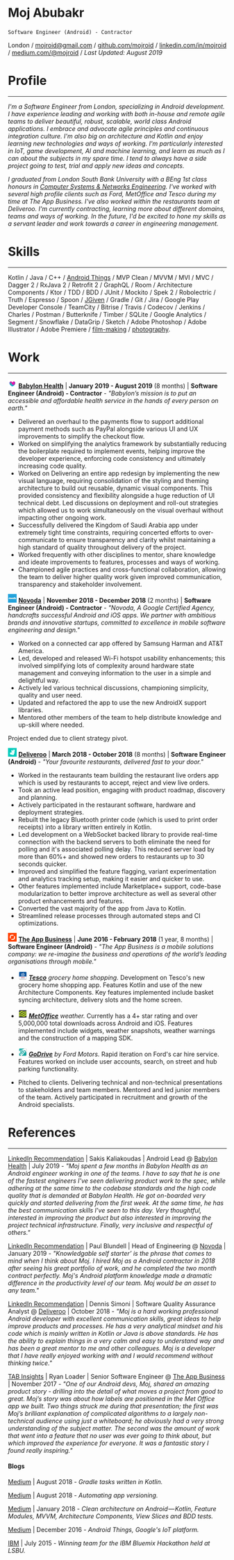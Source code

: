 # Moj Abubakr

    Software Engineer (Android) - Contractor

London / [mojroid@gmail.com](mailto:mojroid@gmail.com) / [github.com/mojroid](https://github.com/MojRoid) / [linkedin.com/in/mojroid](https://www.linkedin.com/in/mojroid) / [medium.com/@mojroid](https://medium.com/@mojroid) / *Last Updated: August 2019*

# Profile #
---

*I'm a Software Engineer from London, specializing in Android development. I have experience leading and working with both in-house and remote agile teams to deliver beautiful, robust, scalable, world class Android applications. I embrace and advocate agile principles and continuous integration culture. I'm also big on architecture and Kotlin and enjoy learning new technologies and ways of working. I'm particularly interested in IoT, game development, AI and machine learning, and learn as much as I can about the subjects in my spare time. I tend to always have a side project going to test, trial and apply new ideas and concepts.*

*I graduated from London South Bank University with a BEng 1st class honours in [Computer Systems & Networks Engineering](https://www.lsbu.ac.uk/courses/course-finder/computer-systems-networks-beng-hons). I've worked with several high profile clients such as Ford, MetOffice and Tesco during my time at The App Business. I've also worked within the restaurants team at Deliveroo. I'm currently contracting, learning more about different domains, teams and ways of working. In the future, I'd be excited to hone my skills as a servant leader and work towards a career in engineering management.*

# Skills #
---

Kotlin / Java / C++ / [Android Things](https://medium.com/@mojroid/the-quick-and-simple-guide-to-android-things-6592636e772f) / MVP Clean / MVVM / MVI / MVC / Dagger 2 / RxJava 2 / Retrofit 2 / GraphQL / Room / Architecture Components / Ktor / TDD / BDD  / JUnit / Mockito / Spek 2 / Robolectric / Truth / Espresso / Spoon / [JGiven](https://medium.com/@mojroid/quick-and-simple-overview-to-ui-automation-on-android-a4d5398482e4) / Gradle / Git / Jira / Google Play Developer Console / TeamCity / Bitrise / Travis /  Codecov / Jenkins / Charles / Postman / Butterknife / Timber / SQLite / Google Analytics / Segment / Snowflake / DataGrip / Sketch / Adobe Photoshop / Adobe Illustrator / Adobe Premiere / [film-making](https://www.youtube.com/watch?v=dLm-860kFT8) / [photography](http://moj-a.tumblr.com/).

# Work #
---

[![Babylon Health](./icon/babylon.png)](https://www.babylonhealth.com/) [**Babylon Health**](https://www.babylonhealth.com/) | **January 2019 - August 2019** (8 months) | **Software Engineer (Android) - Contractor** - *"Babylon’s mission is to put an accessible and affordable health service in the hands of every person on earth."*

- Delivered an overhaul to the payments flow to support additional payment methods such as PayPal alongside various UI and UX improvements to simplify the checkout flow.
- Worked on simplifying the analytics framework by substantially reducing the boilerplate required to implement events, helping improve the developer experience, enforcing code consistency and ultimately increasing code quality.
- Worked on Delivering an entire app redesign by implementing the new visual language, requiring consolidation of the styling and theming architecture to build out reusable, dynamic visual components. This provided consistency and flexibility alongside a huge reduction of UI technical debt. Led discussions on deployment and roll-out strategies which allowed us to work simultaneously on the visual overhaul without impacting other ongoing work.
- Successfully delivered the Kingdom of Saudi Arabia app under extremely tight time constraints, requiring concerted efforts to over-communicate to ensure transparency and clarity whilst maintaining a high standard of quality throughout delivery of the project.
- Worked frequently with other disciplines to mentor, share knowledge and ideate improvements to features, processes and ways of working.
- Championed agile practices and cross-functional collaboration, allowing the team to deliver higher quality work given improved communication, transparency and stakeholder involvement.

[![Novoda](./icon/novoda.png)](https://novoda.com) [**Novoda**](https://novoda.com/) | **November 2018 - December 2018** (2 months) | **Software Engineer (Android) - Contractor** - *"Novoda, A Google Certified Agency, handcrafts successful Android and iOS apps. We partner with ambitious brands and innovative startups, committed to excellence in mobile software engineering and design."* 

- Worked on a connected car app offered by Samsung Harman and AT&T America.
- Led, developed and released Wi-Fi hotspot usability enhancements; this involved simplifying lots of complexity around hardware state management and conveying information to the user in a simple and delightful way.
- Actively led various technical discussions, championing simplicity, quality and user need.
- Updated and refactored the app to use the new AndroidX support libraries.
- Mentored other members of the team to help distribute knowledge and up-skill where needed.

Project ended due to client strategy pivot.

[![Deliveroo](./icon/deliveroo.png)](https://deliveroo.co.uk/) [**Deliveroo**](https://deliveroo.co.uk/) | **March 2018 - October 2018** (8 months) | **Software Engineer (Android)** - *"Your favourite restaurants, delivered fast to your door."*                                                                                         

- Worked in the restaurants team building the restaurant live orders app which is used by restaurants to accept, reject and view live orders.
- Took an active lead position, engaging with product roadmap, discovery and planning.
- Actively participated in the restaurant software, hardware and deployment strategies.
- Rebuilt the legacy Bluetooth printer code (which is used to print order receipts) into a library written entirely in Kotlin.
- Led development on a WebSocket backed library to provide real-time connection with the backend servers to both eliminate the need for polling and it's associated polling delay. This reduced server load by more than 60%+ and showed new orders to restaurants up to 30 seconds quicker.
- Improved and simplified the feature flagging, variant experimentation and analytics tracking setup, making it easier and quicker to use.
- Other features implemented include Marketplace+ support, code-base modularization to better improve architecture as well as several other product enhancements and features.
- Converted the vast majority of the app from Java to Kotlin.
- Streamlined release processes through automated steps and CI optimizations.

[![TAB](./icon/tab.png)](http://www.theappbusiness.com/) [**The App Business**](http://www.theappbusiness.com/) |  **June 2016 - February 2018** (1 year, 8 months) | **Software Engineer (Android)** - *"The App Business is a mobile solutions company: we re-imagine the business and operations of the world’s leading organisations through mobile."*

- [![Tesco](./icon/tesco.png)](https://play.google.com/store/apps/details?id=com.tesco.grocery.view) _[**Tesco**](https://play.google.com/store/apps/details?id=com.tesco.grocery.view) grocery home shopping._ Development on Tesco's new grocery home shopping app. Features Kotlin and use of the new Architecture Components. Key features implemented include basket syncing architecture, delivery slots and the home screen.
- [![MetOffice](./icon/metoffice.png)](https://play.google.com/store/apps/details?id=uk.gov.metoffice.weather.android) _[**MetOffice**](https://play.google.com/store/apps/details?id=uk.gov.metoffice.weather.android) weather._ Currently has a 4+ star rating and over 5,000,000 total downloads across Android and iOS. Features implemented include widgets, weather snapshots, weather warnings and the construction of a mapping SDK.
- [![Ford-GoDrive](./icon/ford.png)](https://play.google.com/store/apps/details?id=com.ford.godrive) _[**GoDrive**](https://play.google.com/store/apps/details?id=com.ford.godrive) by Ford Motors._ Rapid iteration on Ford's car hire service. Features worked on include user accounts, search, on street and hub parking functionality.

- Pitched to clients. Delivering technical and non-technical presentations to stakeholders and team members. Mentored and led junior members of the team. Actively participated in recruitment and growth of the Android specialists.

# References #
---

[LinkedIn Recommendation](https://www.linkedin.com/in/mojroid/) | Sakis Kaliakoudas | Android Lead @ [Babylon Health](https://www.babylonhealth.com/) | July 2019 - *"Moj spent a few months in Babylon Health as an Android engineer working in one of the teams. I have to say that he is one of the fastest engineers I've seen delivering product work to the spec, while adhering at the same time to the codebase standards and the high code quality that is demanded at Babylon Health. He got on-boarded very quickly and started delivering from the first week. At the same time, he has the best communication skills I've seen to this day. Very thoughtful, interested in improving the product but also interested in improving the project technical infrastructure. Finally, very inclusive and respectful of others."*

[LinkedIn Recommendation](https://www.linkedin.com/in/mojroid/) | Paul Blundell | Head of Engineering @ [Novoda](https://novoda.com/) | January 2019 - *"Knowledgable self starter’ is the phrase that comes to mind when I think about Moj. I hired Moj as a Android contractor in 2018 after seeing his great portfolio of work, and he completed the two month contract perfectly. Moj's Android platform knowledge made a dramatic difference in the productivity level of our team. Moj would be an asset to any team."*


[LinkedIn Recommendation](https://www.linkedin.com/in/mojroid/) | Dennis Simoni | Software Quality Assurance Analyst @ [Deliveroo](https://deliveroo.co.uk/) | October 2018 - *"Moj is a hard working professional Android developer with excellent communication skills, great ideas to help improve products and processes. He has a very analytical mindset and his code which is mainly written in Kotlin or Java is above standards. He has the ability to explain things in a very calm and easy to understand way and has been a great mentor to me and other colleagues. Moj is a developer that I have really enjoyed working with and I would recommend without thinking twice."*

[TAB Insights](http://www.theappbusiness.com/insights/tab-asks-ryan-loader) | Ryan Loader | Senior Software Engineer @ [The App Business](http://www.theappbusiness.com/) | November 2017 - *"One of our Android devs, Moj, shared an amazing product story - drilling into the detail of what moves a project from good to great. Moj’s story was about how labels are positioned in the Met Office app we built. Two things struck me during that presentation; the first was Moj’s brilliant explanation of complicated algorithms to a largely non-technical audience using just a whiteboard; he obviously had a very strong understanding of the subject matter. The second was the amount of work that went into a feature that no user was ever going to think about, but which improved the experience for everyone. It was a fantastic story I found really inspiring."*

#### Blogs

[Medium](https://medium.com/@mojroid/android-gradle-tasks-written-in-kotlin-1aa6cc733773) | August 2018 - *Gradle tasks written in Kotlin.*

[Medium](https://medium.com/@mojroid/android-automating-app-versioning-67aa201c9014) | August 2018 - *Automating app versioning.*

[Medium](https://proandroiddev.com/clean-architecture-on-android-using-feature-modules-mvvm-view-slices-and-kotlin-e9ed18e64d83) | January 2018 - *Clean architecture on Android — Kotlin, Feature Modules, MVVM, Architecture Components, View Slices and BDD tests.*

[Medium](https://medium.com/@mojroid/the-quick-and-simple-guide-to-android-things-6592636e772f) | December 2016 - *Android Things, Google's IoT platform.*

[IBM](https://developer.ibm.com/watson/blog/2015/07/13/london-south-bank-university-hackathon/) | July 2015 - *Winning team for the IBM Bluemix Hackathon held at LSBU.*